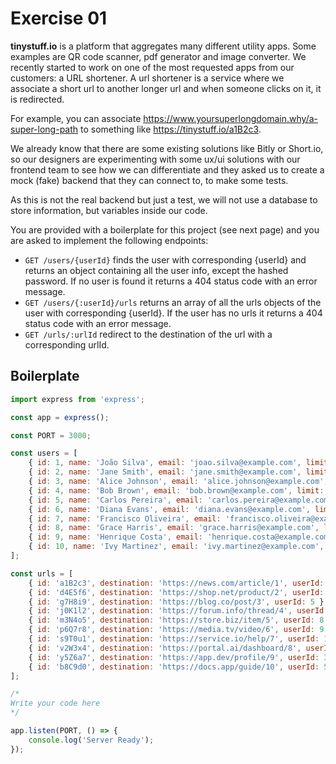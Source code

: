 # Exercise 01

**tinystuff.io** is a platform that aggregates many different utility apps. Some examples are QR code scanner, pdf generator and image converter.
We recently started to work on one of the most requested apps from our customers: a URL shortener.
A url shortener is a service where we associate a short url to another longer url and when someone clicks on it, it is redirected.

For example, you can associate <https://www.yoursuperlongdomain.why/a-super-long-path> to something like <https://tinystuff.io/a1B2c3>.

We already know that there are some existing solutions like Bitly or Short.io, so our designers are experimenting with some ux/ui solutions with our frontend team to see how we can differentiate and they asked us to create a mock (fake) backend that they can connect to, to make some tests.

As this is not the real backend but just a test, we will not use a database to store information, but variables inside our code.

You are provided with a boilerplate for this project (see next page) and you are asked to implement the following endpoints:

- `GET /users/{userId}` finds the user with corresponding {userId} and returns an object containing all the user info, except the hashed password. If no user is found it returns a 404 status code with an error message.
- `GET /users/{:userId}/urls` returns an array of all the urls objects of the user with corresponding {userId}. If the user has no urls it returns a 404 status code with an error message.
- `GET /urls/:urlId` redirect to the destination of the url with a corresponding urlId.

## Boilerplate

```javascript
import express from 'express';

const app = express();

const PORT = 3000;

const users = [
    { id: 1, name: 'João Silva', email: 'joao.silva@example.com', limit: 1000, password: '$2b$10$EixZaYVK1fsbw1ZfbX3OXePaWxn96p36Zf4a2B5Pz1u1Z1Z1Z1Z1Z' },
    { id: 2, name: 'Jane Smith', email: 'jane.smith@example.com', limit: 1500, password: '$2b$10$EixZaYVK1fsbw1ZfbX3OXePaWxn96p36Zf4a2B5Pz1u1Z1Z1Z1Z1Z' },
    { id: 3, name: 'Alice Johnson', email: 'alice.johnson@example.com', limit: 2000, password: '$2b$10$EixZaYVK1fsbw1ZfbX3OXePaWxn96p36Zf4a2B5Pz1u1Z1Z1Z1Z1Z' },
    { id: 4, name: 'Bob Brown', email: 'bob.brown@example.com', limit: 2500, password: '$2b$10$EixZaYVK1fsbw1ZfbX3OXePaWxn96p36Zf4a2B5Pz1u1Z1Z1Z1Z1Z' },
    { id: 5, name: 'Carlos Pereira', email: 'carlos.pereira@example.com', limit: 3000, password: '$2b$10$EixZaYVK1fsbw1ZfbX3OXePaWxn96p36Zf4a2B5Pz1u1Z1Z1Z1Z1Z' },
    { id: 6, name: 'Diana Evans', email: 'diana.evans@example.com', limit: 3500, password: '$2b$10$EixZaYVK1fsbw1ZfbX3OXePaWxn96p36Zf4a2B5Pz1u1Z1Z1Z1Z1Z' },
    { id: 7, name: 'Francisco Oliveira', email: 'francisco.oliveira@example.com', limit: 4000, password: '$2b$10$EixZaYVK1fsbw1ZfbX3OXePaWxn96p36Zf4a2B5Pz1u1Z1Z1Z1Z1Z' },
    { id: 8, name: 'Grace Harris', email: 'grace.harris@example.com', limit: 4500, password: '$2b$10$EixZaYVK1fsbw1ZfbX3OXePaWxn96p36Zf4a2B5Pz1u1Z1Z1Z1Z1Z' },
    { id: 9, name: 'Henrique Costa', email: 'henrique.costa@example.com', limit: 5000, password: '$2b$10$EixZaYVK1fsbw1ZfbX3OXePaWxn96p36Zf4a2B5Pz1u1Z1Z1Z1Z1Z' },
    { id: 10, name: 'Ivy Martinez', email: 'ivy.martinez@example.com', limit: 5500, password: '$2b$10$EixZaYVK1fsbw1ZfbX3OXePaWxn96p36Zf4a2B5Pz1u1Z1Z1Z1Z1Z' }
];

const urls = [
    { id: 'a1B2c3', destination: 'https://news.com/article/1', userId: 2 },
    { id: 'd4E5f6', destination: 'https://shop.net/product/2', userId: 3 },
    { id: 'g7H8i9', destination: 'https://blog.co/post/3', userId: 5 },
    { id: 'j0K1l2', destination: 'https://forum.info/thread/4', userId: 6 },
    { id: 'm3N4o5', destination: 'https://store.biz/item/5', userId: 8 },
    { id: 'p6Q7r8', destination: 'https://media.tv/video/6', userId: 9 },
    { id: 's9T0u1', destination: 'https://service.io/help/7', userId: 10 },
    { id: 'v2W3x4', destination: 'https://portal.ai/dashboard/8', userId: 2 },
    { id: 'y5Z6a7', destination: 'https://app.dev/profile/9', userId: 3 },
    { id: 'b8C9d0', destination: 'https://docs.app/guide/10', userId: 5 }
];

/*
Write your code here
*/

app.listen(PORT, () => {
    console.log('Server Ready');
});
```
